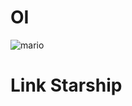 <!DOCTYPE html>
<html lang="pt-br">
   <head>
        <meta charset="UTF-8">
        <meta name="viewport" content="width=device-width,initial-scale=1.0">
       <title>Bianca</title>
   </head>
   <body>
        <h1> OI </h1>
<img src="https://static.wikia.nocookie.net/liberproeliis/images/7/75/Mario.png/revision/latest?cb=20160926125137&path-prefix=pt-br" alt="mario">
<h1>Link Starship</h1>
<a href="pagina2.html" target="_self" rel="next">
</a>
</body>
</html>

